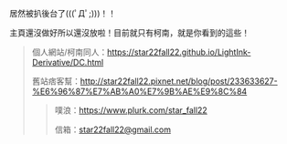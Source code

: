 居然被扒後台了(((ﾟДﾟ;)))！！

主頁還沒做好所以還沒放啦！目前就只有柯南，就是你看到的這些！

> 個人網站/柯南同人：https://star22fall22.github.io/LightInk-Derivative/DC.html
>
> 舊站痞客幫：http://star22fall22.pixnet.net/blog/post/233633627-%E6%96%87%E7%AB%A0%E7%9B%AE%E9%8C%84
>
>> 噗浪：https://www.plurk.com/star_fall22
>>
>> 信箱：star22fall22@gmail.com
